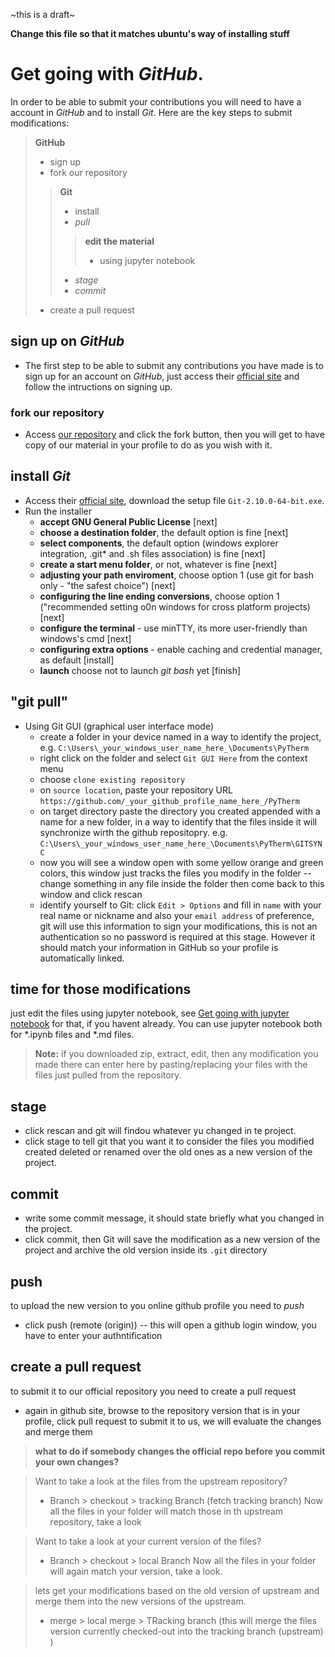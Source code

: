 ~this is a draft~

**Change this file so that it matches ubuntu's way of installing stuff**

Get going with *GitHub*.
==
In order to be able to submit your contributions you will need to have a account in *GitHub* and to install *Git*. Here are the key steps to submit modifications:

>**GitHub**
>- sign up
>- fork our repository
>
>> **Git**
>>- install
>>- *pull*
>>
>>> **edit the material**
>>>- using jupyter notebook
>>
>>- *stage*
>>- *commit*
>- create a pull request

## sign up on *GitHub*

* The first step to be able to submit any contributions you have made is to sign up for an account on *GitHub*, just access their [official site](https://github.com) and follow the intructions on signing up.

### fork our repository

* Access [our repository](https://github.com/iurisegtovich/PyTherm) and click the fork button, then you will get to have copy of our material in your profile to do as you wish with it.

## install *Git*

* Access their [official site](https://git-scm.com/), download the setup file `Git-2.10.0-64-bit.exe`.
* Run the installer
	* **accept GNU General Public License** [next]
	* **choose a destination folder**, the default option is fine [next]
	* **select components**, the default option (windows explorer integration, .git* and .sh files association) is fine  [next]
	* **create a start menu folder**, or not, whatever is fine [next]
	* **adjusting your path enviroment**, choose option 1 (use git for bash only - "the safest choice") [next]
	* **configuring the line ending conversions**, choose option 1 ("recommended setting o0n windows for cross platform projects) [next]
	* **configure the terminal** - use minTTY, its more user-friendly than windows's cmd [next]
	* **configuring extra options** - enable caching and credential manager, as default [install]
	* **launch** choose not to launch *git bash* yet [finish]

## "git pull"

* Using Git GUI (graphical user interface mode)
	* create a folder in your device named in a  way to identify the project, e.g. `C:\Users\_your_windows_user_name_here_\Documents\PyTherm`
	* right click on the folder and select `Git GUI Here` from the context menu
	* choose `clone existing repository`
	* on `source location`, paste your repository URL `https://github.com/_your_github_profile_name_here_/PyTherm`
	* on target directory paste the directory you created appended with a name for a new folder, in a way to identify that the files inside it will synchronize wirth the github repositopry. e.g. `C:\Users\_your_windows_user_name_here_\Documents\PyTherm\GITSYNC`
	* now you will see a window open with some yellow orange and green colors, this window just tracks the files you modify in the folder -- change something in any file inside the folder then come back to this window and click rescan
	* identify yourself to Git: click `Edit > Options` and fill in `name` with your real name or nickname and also your `email address` of preference, git will use this information to sign your modifications, this is not an authentication so no password is required at this stage. However it should match your information in GitHub so your profile is automatically linked.

## time for those modifications

just edit the files using jupyter notebook, see [Get going with jupyter notebook](https://github.com/iurisegtovich/PyTherm/blob/master/Getting_started/Get_going_with_Windows/1_Get_going_with_Jupyter_notebook.md)  for that, if you havent already. You can use jupyter notebook both for \*.ipynb files and \*.md files.

> **Note:**  if you downloaded zip, extract, edit, then any modification you made there can enter here by pasting/replacing your files with the files just pulled from the repository.


## stage
* click rescan and git will findou whatever yu changed in te project.
* click stage to tell git that you want it to consider the files you modified created deleted or renamed over the old ones as a new version of the project.

## commit
* write some commit message, it should state briefly what you changed in the project.
* click commit, then Git will save the modification as a new version of the project and archive the old version inside its `.git` directory

## push

to upload the new version to you online github profile you need to *push*
* click push (remote (origin)) -- this will open a github login window, you have to enter your authntification


## create a pull request
to submit it to our official repository you need to create a pull request
* again in github site, browse to the repository version that is in your profile, click pull request to submit it to us, we will evaluate the changes and merge them

> **what to do if somebody changes the official repo before you commit your own changes?**

> Want to take a look at the files from the upstream repository?
>- Branch > checkout > tracking Branch (fetch tracking branch)
Now all the files in your folder will match those in th upstream repository, take a look

> Want to take a look at your current  version of the files?
>- Branch > checkout > local Branch
Now all the files in your folder will again match your version, take a look.

> lets get your modifications based on the old version of upstream and merge them into the new versions of the upstream.
>- merge > local merge > TRacking branch (this will merge the files version currently checked-out into the tracking branch (upstream) )
